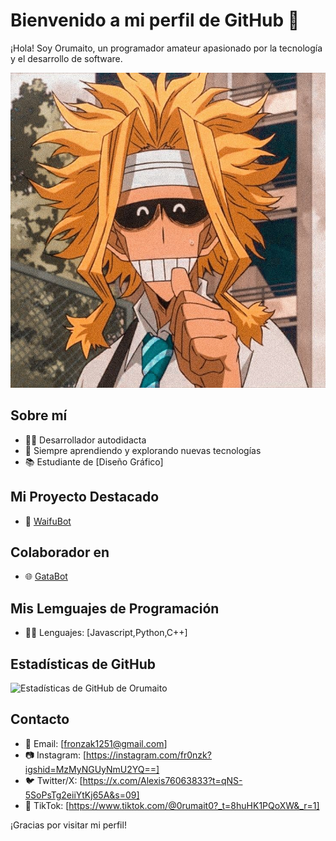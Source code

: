 # Bienvenido a mi perfil de GitHub 🚀

¡Hola! Soy Orumaito, un programador amateur apasionado por la tecnología y el desarrollo de software.

![Orumaito](https://github.com/AllMightHero/Acciones/blob/main/IMG-20210109-WA1121.jpg)

## Sobre mí
- 👨‍💻 Desarrollador autodidacta
- 🌱 Siempre aprendiendo y explorando nuevas tecnologías
- 📚 Estudiante de [Diseño Gráfico]

## Mi Proyecto Destacado
- 🚀 [WaifuBot](https://github.com/AllMightHero/WaifuBot)

## Colaborador en
-  🌐 [GataBot](https://github.com/GataNina-Li/GataBot-MD)
 
## Mis Lemguajes de Programación 
- 👨‍💻 Lenguajes: [Javascript,Python,C++]

## Estadísticas de GitHub
![Estadísticas de GitHub de Orumaito](https://github-readme-stats.vercel.app/api?username=AllMightHero&show_icons=true&hide=contribs,issues&count_private=true&hide_title=tr)

## Contacto
- 📧 Email: [fronzak1251@gmail.com]
- 📷 Instagram: [https://instagram.com/fr0nzk?igshid=MzMyNGUyNmU2YQ==]
- 🐦 Twitter/X: [https://x.com/Alexis76063833?t=qNS-5SoPsTg2eiiYtKj65A&s=09]
- 🛜 TikTok: [https://www.tiktok.com/@0rumait0?_t=8huHK1PQoXW&_r=1]

¡Gracias por visitar mi perfil!
